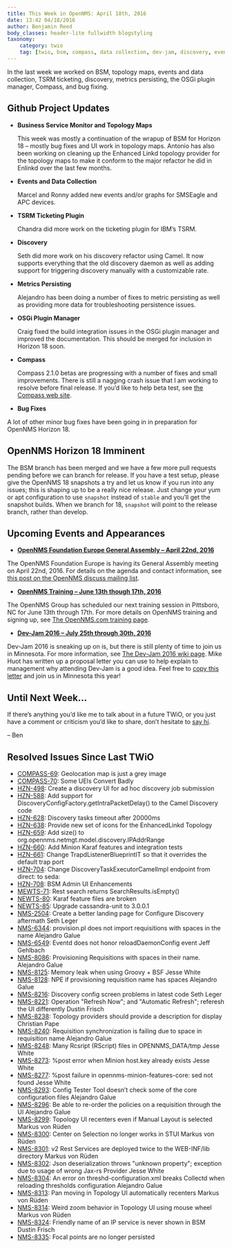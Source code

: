 ```yaml
---
title: This Week in OpenNMS: April 18th, 2016
date: 13:42 04/18/2016
author: Benjamin Reed
body_classes: header-lite fullwidth blogstyling
taxonomy:
    category: twio
    tag: [twio, bsm, compass, data collection, dev-jam, discovery, events, general assembly, metrics, opennms compass, opennms foundation europe, osgi, persistence, topology maps, training, trouble ticketing, tsrm]
---
```


In the last week we worked on BSM, topology maps, events and data collection, TSRM ticketing, discovery, metrics persisting, the OSGi plugin manager, Compass, and bug fixing.

Github Project Updates
----------------------

* __Business Service Monitor and Topology Maps__

  This week was mostly a continuation of the wrapup of BSM for Horizon 18 – mostly bug fixes and UI work in topology maps.  Antonio has also been working on cleaning up the Enhanced Linkd topology provider for the topology maps to make it conform to the major refactor he did in Enlinkd over the last few months.

* __Events and Data Collection__

  Marcel and Ronny added new events and/or graphs for SMSEagle and APC devices.

* __TSRM Ticketing Plugin__

  Chandra did more work on the ticketing plugin for IBM&#8217;s TSRM.

* __Discovery__

  Seth did more work on his discovery refactor using Camel.  It now supports everything that the old discovery daemon as well as adding support for triggering discovery manually with a customizable rate.

* __Metrics Persisting__

  Alejandro has been doing a number of fixes to metric persisting as well as providing more data for troubleshooting persistence issues.

* __OSGi Plugin Manager__

  Craig fixed the build integration issues in the OSGi plugin manager and improved the documentation.  This should be merged for inclusion in Horizon 18 soon.

* __Compass__

  Compass 2.1.0 betas are progressing with a number of fixes and small improvements.  There is still a nagging crash issue that I am working to resolve before final release.  If you&#8217;d like to help beta test, see [the Compass web site](https://compass.opennms.io/#beta).

* __Bug Fixes__

A lot of other minor bug fixes have been going in in preparation for OpenNMS Horizon 18.

OpenNMS Horizon 18 Imminent
---------------------------

The BSM branch has been merged and we have a few more pull requests pending before we can branch for release.  If you have a test setup, please give the OpenNMS 18 snapshots a try and let us know if you run into any issues; this is shaping up to be a really nice release.  Just change your yum or apt configuration to use `snapshot` instead of `stable` and you&#8217;ll get the snapshot builds.  When we branch for 18, `snapshot` will point to the release branch, rather than develop.

Upcoming Events and Appearances
-------------------------------

* __[OpenNMS Foundation Europe General Assembly – April 22nd, 2016](http://permalink.gmane.org/gmane.network.opennms.general/52706)__

The OpenNMS Foundation Europe is having its General Assembly meeting on April 22nd, 2016.  For details on the agenda and contact information, see [this post on the OpenNMS discuss mailing list](http://permalink.gmane.org/gmane.network.opennms.general/52706).

* __[OpenNMS Training – June 13th though 17th, 2016](http://www.opennms.com/training)__

The OpenNMS Group has scheduled our next training session in Pittsboro, NC for June 13th through 17th.  For more details on OpenNMS training and signing up, see [The OpenNMS.com training page](http://www.opennms.com/training/).

* __[Dev-Jam 2016 – July 25th through 30th, 2016](https://www.opennms.org/wiki/Dev-Jam_2016)__

Dev-Jam 2016 is sneaking up on is, but there is still plenty of time to join us in Minnesota.  For more information, see [The Dev-Jam 2016 wiki page](https://www.opennms.org/wiki/Dev-Jam_2016).
Mike Huot has written up a proposal letter you can use to help explain to management why attending Dev-Jam is a good idea.  Feel free to [copy this letter](https://docs.google.com/document/d/1VerZYe5LwMT_1j5ISAsNU9-ZGcwY_zdA_4DODNlBpYg/edit?usp=sharing) and join us in Minnesota this year!

Until Next Week…
----------------

If there’s anything you’d like me to talk about in a future TWiO, or you just have a comment or criticism you’d like to share, don’t hesitate to [say hi](mailto:twio@opennms.org).

– Ben

Resolved Issues Since Last TWiO
-------------------------------

* [COMPASS-69](http://issues.opennms.org/browse/COMPASS-69): Geolocation map is just a grey image
* [COMPASS-70](http://issues.opennms.org/browse/COMPASS-70): Some UEIs Convert Badly
* [HZN-498](http://issues.opennms.org/browse/HZN-498): Create a discovery UI for ad hoc discovery job submission
* [HZN-588](http://issues.opennms.org/browse/HZN-588): Add support for DiscoveryConfigFactory.getIntraPacketDelay() to the Camel Discovery code
* [HZN-628](http://issues.opennms.org/browse/HZN-628): Discovery tasks timeout after 20000ms
* [HZN-638](http://issues.opennms.org/browse/HZN-638): Provide new set of icons for the EnhancedLinkd Topology
* [HZN-659](http://issues.opennms.org/browse/HZN-659): Add size() to org.opennms.netmgt.model.discovery.IPAddrRange
* [HZN-660](http://issues.opennms.org/browse/HZN-660): Add Minion Karaf features and integration tests
* [HZN-661](http://issues.opennms.org/browse/HZN-661): Change TrapdListenerBlueprintIT so that it overrides the default trap port
* [HZN-704](http://issues.opennms.org/browse/HZN-704): Change DiscoveryTaskExecutorCamelImpl endpoint from direct: to seda:
* [HZN-708](http://issues.opennms.org/browse/HZN-708): BSM Admin UI Enhancements
* [MEWTS-71](http://issues.opennms.org/browse/NEWTS-71): Rest search returns SearchResults.isEmpty()
* [NEWTS-80](http://issues.opennms.org/browse/NEWTS-80): Karaf feature files are broken
* [NEWTS-85](http://issues.opennms.org/browse/NEWTS-85): Upgrade cassandra-unit to 3.0.0.1
* [NMS-2504](http://issues.opennms.org/browse/NMS-2504): Create a better landing page for Configure Discovery aftermath Seth Leger
* [NMS-6344](http://issues.opennms.org/browse/NMS-6344): provision.pl does not import requisitions with spaces in the name Alejandro Galue
* [NMS-6549](http://issues.opennms.org/browse/NMS-6549): Eventd does not honor reloadDaemonConfig event Jeff Gehlbach
* [NMS-8086](http://issues.opennms.org/browse/NMS-8086): Provisioning Requisitions with spaces in their name.  Alejandro Galue
* [NMS-8125](http://issues.opennms.org/browse/NMS-8125): Memory leak when using Groovy + BSF Jesse White
* [NMS-8128](http://issues.opennms.org/browse/NMS-8128): NPE if provisioning requisition name has spaces Alejandro Galue
* [NMS-8216](http://issues.opennms.org/browse/NMS-8216): Discovery config screen problems in latest code Seth Leger
* [NMS-8221](http://issues.opennms.org/browse/NMS-8221): Operation "Refresh Now"; and "Automatic Refresh"; referesh the UI differently Dustin Frisch
* [NMS-8238](http://issues.opennms.org/browse/NMS-8238): Topology providers should provide a description for display Christian Pape
* [NMS-8240](http://issues.opennms.org/browse/NMS-8240): Requisition synchronization is failing due to space in requisition name Alejandro Galue
* [NMS-8248](http://issues.opennms.org/browse/NMS-8248): Many Rcsript (RScript) files in OPENNMS_DATA/tmp Jesse White
* [NMS-8273](http://issues.opennms.org/browse/NMS-8273): %post error when Minion host.key already exists Jesse White
* [NMS-8277](http://issues.opennms.org/browse/NMS-8277): %post failure in opennms-minion-features-core: sed not found Jesse White
* [NMS-8293](http://issues.opennms.org/browse/NMS-8293): Config Tester Tool doesn&#8217;t check some of the core configuration files Alejandro Galue
* [NMS-8296](http://issues.opennms.org/browse/NMS-8296): Be able to re-order the policies on a requisition through the UI Alejandro Galue
* [NMS-8299](http://issues.opennms.org/browse/NMS-8299): Topology UI recenters even if Manual Layout is selected Markus von Rüden
* [NMS-8300](http://issues.opennms.org/browse/NMS-8300): Center on Selection no longer works in STUI Markus von Rüden
* [NMS-8301](http://issues.opennms.org/browse/NMS-8301): v2 Rest Services are deployed twice to the WEB-INF/lib directory Markus von Rüden
* [NMS-8302](http://issues.opennms.org/browse/NMS-8302): Json deserialization throws "unknown property"; exception due to usage of wrong Jax-rs Provider Jesse White
* [NMS-8304](http://issues.opennms.org/browse/NMS-8304): An error on threshd-configuration.xml breaks Collectd when reloading thresholds configuration Alejandro Galue
* [NMS-8313](http://issues.opennms.org/browse/NMS-8313): Pan moving in Topology UI automatically recenters Markus von Rüden
* [NMS-8314](http://issues.opennms.org/browse/NMS-8314): Weird zoom behavior in Topology UI using mouse wheel Markus von Rüden
* [NMS-8324](http://issues.opennms.org/browse/NMS-8324): Friendly name of an IP service is never shown in BSM Dustin Frisch
* [NMS-8335](http://issues.opennms.org/browse/NMS-8335): Focal points are no longer persisted
